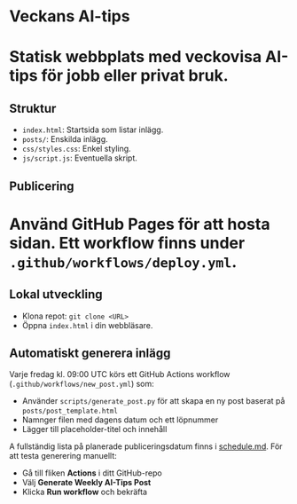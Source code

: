 # Veckans AI-tips

# Statisk webbplats med veckovisa AI-tips för jobb eller privat bruk.

## Struktur
- `index.html`: Startsida som listar inlägg.
- `posts/`: Enskilda inlägg.
- `css/styles.css`: Enkel styling.
- `js/script.js`: Eventuella skript.

## Publicering
# Använd GitHub Pages för att hosta sidan. Ett workflow finns under `.github/workflows/deploy.yml`.

## Lokal utveckling
 - Klona repot: `git clone <URL>`
 - Öppna `index.html` i din webbläsare.

## Automatiskt generera inlägg

Varje fredag kl. 09:00 UTC körs ett GitHub Actions workflow (`.github/workflows/new_post.yml`) som:

- Använder `scripts/generate_post.py` för att skapa en ny post baserat på `posts/post_template.html`
- Namnger filen med dagens datum och ett löpnummer
- Lägger till placeholder-titel och innehåll

A fullständig lista på planerade publiceringsdatum finns i [schedule.md](schedule.md).
För att testa generering manuellt:

- Gå till fliken **Actions** i ditt GitHub-repo
- Välj **Generate Weekly AI-Tips Post**
- Klicka **Run workflow** och bekräfta